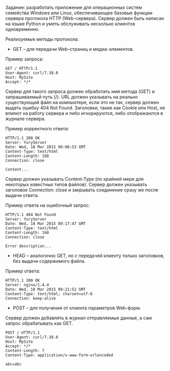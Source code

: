 Задание: разработать приложение для операционных систем семейства
Windows или Linux, обеспечивающее базовые функции сервера протокола
HTTP (Web-сервера). Сервер должен быть написан на языке Python и
уметь обслуживать несколько клиентов одновременно.

Реализуемые методы протокола:

* GET – для передачи Web-страниц и медиа-элементов.

Пример запроса:

    GET / HTTP/1.1
    User-Agent: curl/7.38.0
    Host: MySite
    Accept: */*

Сервер для такого запроса должен обработать имя метода (GET) и запрашиваемый путь (/).
URL должен указывать на реально существующий файл на компьютере, если это не так,
сервер должен выдать ошибку 404 Not Found. Заголовки, такие как Cookie или Host,
не влияют на работу сервера и либо игнорируются, либо отображаются в журнале сервера.

Пример корректного ответа:

    HTTP/1.1 200 OK
    Server: YuryServer
    Date: Wed, 18 Mar 2015 09:06:53 GMT
    Content-Type: text/html
    Content-Length: 168
    Connection: close
    
    Content...

Сервер должен указывать Content-Type (по крайней мере для некоторых известных типов файлов).
Сервер должен указывать заголовок Connection: close и закрывать соединение
 сразу же после выдачи ответа.


Пример ответа на ошибочный запрос:

    HTTP/1.1 404 Not Found
    Server: YuryServer
    Date: Wed, 18 Mar 2015 09:17:47 GMT
    Content-Type: text/html
    Content-Length: 168
    Connection: close
    
    Error description...


* HEAD – аналогично GET, но с передачей клиенту только заголовков,
без выдачи содержимого файла.

Пример ответа:

    HTTP/1.1 200 OK
    Server: nginx/1.4.4
    Date: Wed, 18 Mar 2015 09:21:52 GMT
    Content-Type: text/html; charset=utf-8
    Connection: keep-alive

* POST – для получения от клиента параметров Web-форм.

Сервер должен добавлять в журнал отправляемые данные, а сам запрос обрабатывать как GET.

    POST / HTTP/1.1
    User-Agent: curl/7.38.0
    Host: MySite
    Accept: */*
    Content-Length: 7
    Content-Type: application/x-www-form-urlencoded
    
    abc=abc

